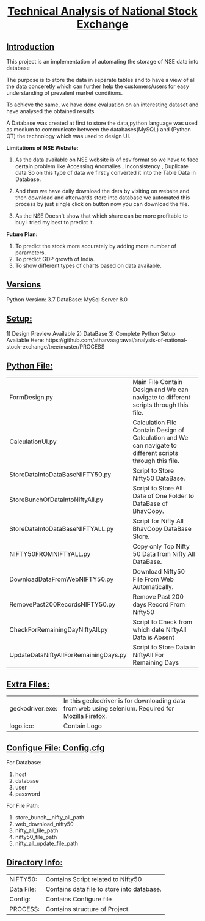 <h1><u> <center>Technical Analysis of National Stock Exchange</center> </u></h1>

<h2><u>Introduction</h2></u>
This project is an implementation of  automating the storage of NSE data into database

The purpose is to store the data in separate tables and to have a view of all the data conceretly which can further help the customers/users for easy understanding of prevalent market conditions.

To achieve the same, we have done evaluation on an interesting dataset and have analysed the obtained results.

A Database was created at first to store the data,python language was used as medium to communicate between 
the databases(MySQL) and (Python QT) the technology which was used to design UI.



<b>Limitations of NSE Website:</b> 
1) As the data available on NSE website is of csv format so we have to face certain problem like Accessing Anomalies , Inconsistency , Duplicate data So on this type of data we firstly converted it into the Table Data in Database.

2) And then we have daily download the data by visiting on website and then download and afterwards store into database we automated this process by just single click on button now you can download the file.

3) As the NSE Doesn't show that which share can be more profitable to buy I tried my best to predict it.


<b>Future Plan:</b>
1) To predict the stock more accurately by adding more number of parameters.
2) To predict GDP growth of India. 
3) To show different types of charts based on data available.




<h2><u><b> Versions</b> </u></h2>
 Python Version: 3.7
 DataBase: MySql Server 8.0

<h2><u><b> Setup:</b> </u></h2>
1) Design Preview Available
2) DataBase
3) Complete Python Setup
Avaliable Here: https://github.com/atharvaagrawal/analysis-of-national-stock-exchange/tree/master/PROCESS


<h2><u><b> Python File:</b> </u></h2>

<table>

<tr>
<td> FormDesign.py </td>
<td> Main File Contain Design and We can navigate to different scripts through this file. </td>
</tr>
    
<tr>
<td> CalculationUI.py </td>
<td> Calculation File Contain Design of Calculation and We can navigate to different scripts through this file. </td>
</tr>    

<tr>
<td>StoreDataIntoDataBaseNIFTY50.py</td>
<td>Script to Store Nifty50 DataBase. </td>
</tr>


<tr> 
<td>StoreBunchOfDataIntoNiftyAll.py</td>
<td>Script to Store All Data of One Folder to DataBase of BhavCopy. </td>
</tr>
    

<tr>
<td> StoreDataIntoDataBaseNIFTYALL.py</td> 
<td> Script for Nifty All BhavCopy DataBase Store. </td>
</tr>

<tr>
<td>NIFTY50FROMNIFTYALL.py</td>
<td> Copy only Top Nifty 50 Data from Nifty All DataBase. </td>
</tr>
    
<tr>
<td>DownloadDataFromWebNIFTY50.py</td>
<td> Download Nifty50 File From Web Automatically. </td>
</tr>

<tr>
<td>RemovePast200RecordsNIFTY50.py</td>
<td> Remove Past 200 days Record From Nifty50 </td>
</tr>


<tr> 
<td>CheckForRemainingDayNiftyAll.py</td>
<td>Script to Check from which date NiftyAll Data is Absent </td>
</tr>

<tr> 
<td>UpdateDataNiftyAllForRemainingDays.py</td>
<td>Script to Store Data in NiftyAll For Remaining Days </td>
</tr>


</table>

<h2><u><b>Extra Files:</b> </u></h2>
<table>
<tr>
<td>geckodriver.exe:</td>
<td>In this geckodriver is for downloading data from web using selenium. Required for Mozilla Firefox.</td>
</tr>
<tr>
<td>logo.ico:</td> 
<td>Contain Logo</td>    
</tr>
</table>




<h2><u><b>Configue File: Config.cfg</b> </u></h2>

For Database:
1) host
2) database
3) user
4) password

For File Path:
1) store_bunch__nifty_all_path 
2) web_download_nifty50 
3) nifty_all_file_path 
4) nifty50_file_path
5) nifty_all_update_file_path


<h2><u><b> Directory Info: </b> </u></h2>
<table>

<tr>
<td>NIFTY50:</td>
<td>Contains Script related to Nifty50 </td>
</tr>

<tr>
<td>Data File:</td>
<td>Contains data file to store into database.</td>
</tr>

<tr>
<td>Config:</td>
<td>Contains Configure file </td>
</tr>

<tr>
<td>PROCESS:</td> 
<td>Contains structure of Project. </td>    
</tr>
</table>

